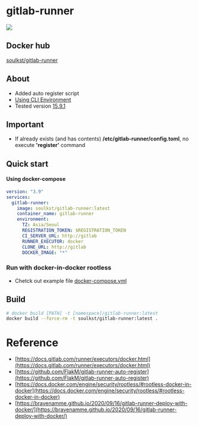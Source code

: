 # gitlab-runner

[![](https://github.com/soulkst/gitlab-runner/actions/workflows/docker-image.yml/badge.svg)](https://github.com/soulkst/gitlab-runner/actions/workflows/docker-image.yml)

## Docker hub
[soulkst/gitlab-runner](https://hub.docker.com/r/soulkst/gitlab-runner)

## About
- Added auto register script
- [Using CLI Environment](Environement.md)
- Tested version [15.9.1](https://hub.docker.com/layers/gitlab/gitlab-runner/v15.9.1/images/sha256-d493cf2a81455696e4e754b9ef6e8418f6ebe2e432b704bd00d140431bdbe0e9?context=explore)

## Important
- If already exists (and has contents) **/etc/gitlab-runner/config.toml**, no execute **'register'** command

## Quick start

#### Using docker-compose

```yaml
version: "3.9"
services:
  gitlab-runner:
    image: soulkst/gitlab-runner:latest
    container_name: gitlab-runner
    environment:
      TZ: Asia/Seoul
      REGISTRATION_TOKEN: $REGISTRATION_TOKEN
      CI_SERVER_URL: http://gitlab
      RUNNER_EXECUTOR: docker
      CLONE_URL: http://gitlab
      DOCKER_IMAGE: "*"
```

### Run with docker-in-docker rootless
- Chetck out example file [docker-compose.yml](docker-compose.yml)

## Build

```bash
# docker build [PATH] -t [namespace]/gitlab-runner:latest
docker build --force-rm -t soulkst/gitlab-runner:latest .
```

# Reference
- [https://docs.gitlab.com/runner/executors/docker.html](https://docs.gitlab.com/runner/executors/docker.html)
- [https://github.com/FlakM/gitlab-runner-auto-register](https://github.com/FlakM/gitlab-runner-auto-register)
- [https://docs.docker.com/engine/security/rootless/#rootless-docker-in-docker](https://docs.docker.com/engine/security/rootless/#rootless-docker-in-docker)
- [https://bravenamme.github.io/2020/09/16/gitlab-runner-deploy-with-docker/](https://bravenamme.github.io/2020/09/16/gitlab-runner-deploy-with-docker/)